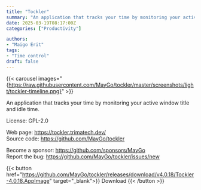 ```yaml
---
title: "Tockler"
summary: "An application that tracks your time by monitoring your active window title and idle time."
date: 2025-03-19T08:17:00Z
categories: ["Productivity"]

authors:
- "Maigo Erit"
tags: 
- "Time control"
draft: false
---
```


{{< carousel images="{https://raw.githubusercontent.com/MayGo/tockler/master/screenshots/light/tockler-timeline.png}" >}}

An application that tracks your time by monitoring your active window title and idle time.

License: GPL-2.0

Web page: <https://tockler.trimatech.dev/>  
Source code: <https://github.com/MayGo/tockler>

Become a sponsor: <https://github.com/sponsors/MayGo>  
Report the bug: <https://github.com/MayGo/tockler/issues/new>  

{{< button href="https://github.com/MayGo/tockler/releases/download/v4.0.18/Tockler-4.0.18.AppImage" target="_blank">}}
Download
{{< /button >}}